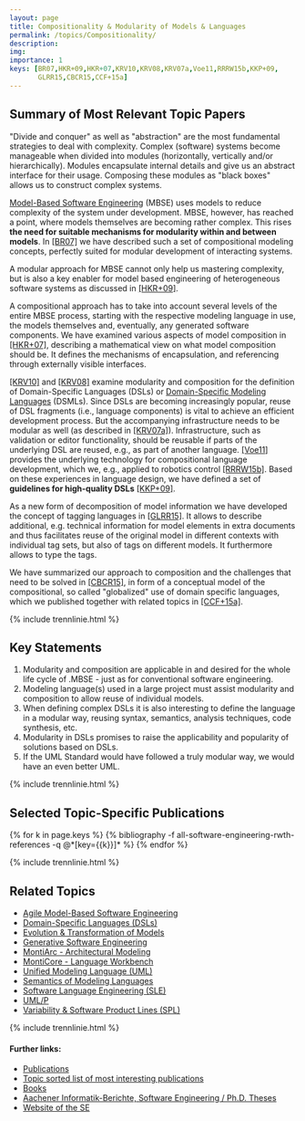 ```yaml
---
layout: page
title: Compositionality & Modularity of Models & Languages
permalink: /topics/Compositionality/
description: 
img: 
importance: 1
keys: [BR07,HKR+09,HKR+07,KRV10,KRV08,KRV07a,Voe11,RRRW15b,KKP+09,
       GLRR15,CBCR15,CCF+15a]
---
```

## Summary of Most Relevant Topic Papers
"Divide and conquer" as well as "abstraction" are the most fundamental 
strategies to deal with complexity. Complex (software) systems become manageable 
when divided into modules (horizontally, vertically and/or hierarchically). 
Modules encapsulate internal details and give us an abstract interface for their 
usage. Composing these modules as "black boxes" allows us to construct complex 
systems.

[Model-Based Software Engineering](/topics/Agile-MBSE) (MBSE) uses models to 
reduce complexity of the system under development. MBSE, however, has reached a 
point, where models themselves are becoming rather complex. This rises **the 
need for suitable mechanisms for modularity within and between models**. In 
[[BR07]](#BR07) we have described such a set of compositional modeling concepts, 
perfectly suited for modular development of interacting systems.

A modular approach for MBSE cannot only help us mastering complexity, but is 
also a key enabler for model based engineering of heterogeneous software systems 
as discussed in [[HKR+09]](#HKR+09).

A compositional approach has to take into account several levels of the entire 
MBSE process, starting with the respective modeling language in use, the models 
themselves and, eventually, any generated software components. We have examined 
various aspects of model composition in [[HKR+07]](#HKR+07), describing a 
mathematical view on what model composition should be. It defines the mechanisms 
of encapsulation, and referencing through externally visible interfaces.

[[KRV10]](#KRV10) and [[KRV08]](#KRV08) examine modularity and composition for 
the definition of Domain-Specific Languages (DSLs) or [Domain-Specific Modeling 
Languages](/topics/Domain-Specific-Languages) (DSMLs). Since DSLs are becoming 
increasingly popular, reuse of DSL fragments (i.e., language components) is 
vital to achieve an efficient development process. But the accompanying 
infrastructure needs to be modular as well (as described in [[KRV07a]](#KRV07a)). 
Infrastructure, such as validation or editor functionality, should be reusable 
if parts of the underlying DSL are reused, e.g., as part of another language. 
[[Voe11]](#Voe11) provides the underlying technology for compositional language 
development, which we, e.g., applied to robotics control 
[[RRRW15b]](https://www.se-rwth.de/publications/Language-and-Code-Generator-Composition-for-Model-Driven-Engineering-of-Robotics-Component-and-Connector-Systems.pdf). 
Based on these experiences in language design, we have defined a set of 
**guidelines for high-quality DSLs** [[KKP+09]](#KKP+09).

As a new form of decomposition of model information we have developed the 
concept of tagging languages in 
[[GLRR15]](https://www.se-rwth.de/publications/Engineering-Tagging-Languages-for-DSLs.pdf). 
It allows to describe additional, e.g. technical information for model elements 
in extra documents and thus facilitates reuse of the original model in different 
contexts with individual tag sets, but also of tags on different models. It 
furthermore allows to type the tags.

We have summarized our approach to composition and the challenges that need to 
be solved in 
[[CBCR15]](https://www.se-rwth.de/publications/Conceptual-Model-of-the-Globalization-for-Domain-Specific-Languages.pdf), 
in form of a conceptual model of the compositional, so called "globalized" use 
of domain specific languages, which we published together with related topics in 
[[CCF+15a]](https://www.se-rwth.de/publications/Globalizing-Domain-Specific-Languages2.pdf).

{% include trennlinie.html %}

## Key Statements
1. Modularity and composition are applicable in and desired for the whole life 
cycle of .MBSE - just as for conventional software engineering.
2. Modeling language(s) used in a large project must assist modularity and 
composition to allow reuse of individual models.
3. When defining complex DSLs it is also interesting to define the language in a 
modular way, reusing syntax, semantics, analysis techniques, code synthesis, 
etc.
4. Modularity in DSLs promises to raise the applicability and popularity of 
solutions based on DSLs.
5. If the UML Standard would have followed a truly modular way, we would have an 
even better UML.

{% include trennlinie.html %}

## Selected Topic-Specific Publications

<div class="publications">
  {% for k in page.keys %}
    {% bibliography -f all-software-engineering-rwth-references -q @*[key={{k}}]* %}
  {% endfor %}
</div>

{% include trennlinie.html %}

## Related Topics
- [Agile Model-Based Software Engineering](/topics/Agile-MBSE)
- [Domain-Specific Languages (DSLs)](/topics/Domain-Specific-Languages)
- [Evolution & Transformation of Models](/topics/Evolution)
- [Generative Software Engineering](/topics/Generative-SE)
- [MontiArc - Architectural Modeling](/topics/Software-Architecture)
- [MontiCore - Language Workbench](/topics/MontiCore)
- [Unified Modeling Language (UML)](/topics/Unified-Modeling-Language)
- [Semantics of Modeling Languages](/topics/Semantics)
- [Software Language Engineering (SLE)](/topics/Language-Engineering)
- [UML/P](/topics/UML-P)
- [Variability & Software Product Lines (SPL)](/topics/Variability)

{% include trennlinie.html %}

#### Further links:

- [Publications](/publications)
- [Topic sorted list of most interesting publications](/topics)
- [Books](/books)
- [Aachener Informatik-Berichte, Software Engineering / Ph.D. Theses](/phdtheses)
- [Website of the SE](https://www.se-rwth.de)
